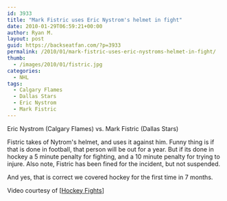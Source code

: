 ```yaml
---
id: 3933
title: "Mark Fistric uses Eric Nystrom's helmet in fight"
date: 2010-01-29T06:59:21+00:00
author: Ryan M.
layout: post
guid: https://backseatfan.com/?p=3933
permalink: /2010/01/mark-fistric-uses-eric-nystroms-helmet-in-fight/
thumb:
  - /images/2010/01/fistric.jpg
categories:
  - NHL
tags:
  - Calgary Flames
  - Dallas Stars
  - Eric Nystrom
  - Mark Fistric
---
```


<div class="entry">
  <p>
  </p>

  <p>
    Eric Nystrom (Calgary Flames) vs. Mark Fistric (Dallas Stars)
  </p>

  <p>
    Fistric takes of Nytrom's helmet, and uses it against him. Funny thing is if that is done in football, that person will be out for a year. But if its done in hockey a 5 minute penalty for fighting, and a 10 minute penalty for trying to injure. Also note, Fistric has been fined for the incident, but not suspended.
  </p>

  <p>
    And yes, that is correct we covered hockey for the first time in 7 months.
  </p>

  <p>
    Video courtesy of [<a href="https://www.hockey-fights.com/" target="_blank">Hockey Fights</a>]
  </p>
</div>
